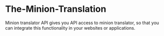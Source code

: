 # The-Minion-Translation
Minion translator API gives you API access to minion translator, so that you can integrate this functionality in your websites or applications.

